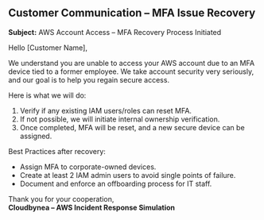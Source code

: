 ## Customer Communication – MFA Issue Recovery

**Subject:** AWS Account Access – MFA Recovery Process Initiated

Hello [Customer Name],

We understand you are unable to access your AWS account due to an MFA device tied to a former employee. We take account security very seriously, and our goal is to help you regain secure access.

Here is what we will do:
1. Verify if any existing IAM users/roles can reset MFA.
2. If not possible, we will initiate internal ownership verification.
3. Once completed, MFA will be reset, and a new secure device can be assigned.

Best Practices after recovery:
- Assign MFA to corporate-owned devices.
- Create at least 2 IAM admin users to avoid single points of failure.
- Document and enforce an offboarding process for IT staff.

Thank you for your cooperation,  
**Cloudbynea – AWS Incident Response Simulation**